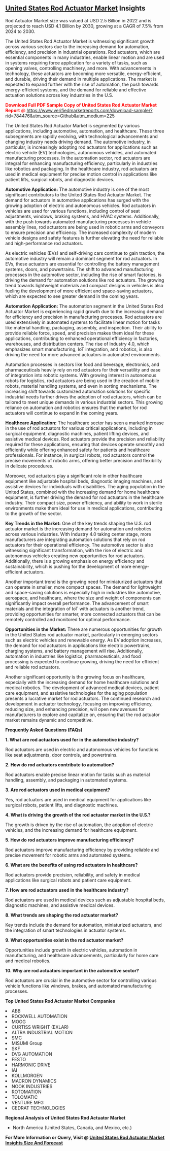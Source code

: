 <h2><a href="https://www.verifiedmarketreports.com/download-sample/?rid=784476&amp;utm_source=Github&amp;utm_medium=225" target="_blank">United States Rod Actuator Market</a> Insights</h2><p>Rod Actuator Market size was valued at USD 2.5 Billion in 2022 and is projected to reach USD 4.1 Billion by 2030, growing at a CAGR of 7.5% from 2024 to 2030.</p><p><p>The United States Rod Actuator Market is witnessing significant growth across various sectors due to the increasing demand for automation, efficiency, and precision in industrial operations. Rod actuators, which are essential components in many industries, enable linear motion and are used in systems requiring force application for a variety of tasks, such as opening valves, controlling machinery, and more. With advancements in technology, these actuators are becoming more versatile, energy-efficient, and durable, driving their demand in multiple applications. The market is expected to expand further with the rise of automation, the push towards energy-efficient systems, and the demand for reliable and effective actuation solutions across key industries in the U.S. <p><span class=""><span style="color: #ff0000;"><strong>Download Full PDF Sample Copy of United States Rod Actuator Market Report</strong> @ </span><a href="https://www.verifiedmarketreports.com/download-sample/?rid=784476&amp;utm_source=Github&amp;utm_medium=225" target="_blank">https://www.verifiedmarketreports.com/download-sample/?rid=784476&amp;utm_source=Github&amp;utm_medium=225</a></span></p></p> <p>The United States Rod Actuator Market is segmented by various applications, including automotive, automation, and healthcare. These three subsegments are rapidly evolving, with technological advancements and changing industry needs driving demand. The automotive industry, in particular, is increasingly adopting rod actuators for applications such as electric vehicle (EV) technologies, autonomous vehicles, and automated manufacturing processes. In the automation sector, rod actuators are integral for enhancing manufacturing efficiency, particularly in industries like robotics and packaging. In the healthcare industry, rod actuators are used in medical equipment for precise motion control in applications like patient lifts, surgical robots, and diagnostic devices. <p><strong>Automotive Application:</strong> The automotive industry is one of the most significant contributors to the United States Rod Actuator Market. The demand for actuators in automotive applications has surged with the growing adoption of electric and autonomous vehicles. Rod actuators in vehicles are used for various functions, including control of seat adjustments, windows, braking systems, and HVAC systems. Additionally, with the push towards automated manufacturing processes in vehicle assembly lines, rod actuators are being used in robotic arms and conveyors to ensure precision and efficiency. The increased complexity of modern vehicle designs and safety features is further elevating the need for reliable and high-performance rod actuators. <p>As electric vehicles (EVs) and self-driving cars continue to gain traction, the automotive industry will remain a dominant segment for rod actuators. In EVs, these actuators are essential for controlling the battery management systems, doors, and powertrains. The shift to advanced manufacturing processes in the automotive sector, including the rise of smart factories, is driving the demand for automation solutions like rod actuators. The growing trend towards lightweight materials and compact designs in vehicles is also fueling the development of more efficient and space-saving actuators, which are expected to see greater demand in the coming years. <p><strong>Automation Application:</strong> The automation segment in the United States Rod Actuator Market is experiencing rapid growth due to the increasing demand for efficiency and precision in manufacturing processes. Rod actuators are used extensively in automated systems to facilitate linear motion for tasks like material handling, packaging, assembly, and inspection. Their ability to provide reliable force, speed, and precision makes them ideal for these applications, contributing to enhanced operational efficiency in factories, warehouses, and distribution centers. The rise of Industry 4.0, which emphasizes smart manufacturing, IoT integration, and robotics, is also driving the need for more advanced actuators in automated environments. <p>Automation processes in sectors like food and beverage, electronics, and pharmaceuticals heavily rely on rod actuators for their versatility and ease of integration into robotic systems. With growing interest in autonomous robots for logistics, rod actuators are being used in the creation of mobile robots, material handling systems, and even in sorting mechanisms. The increasing shift towards customized automation solutions for specific industrial needs further drives the adoption of rod actuators, which can be tailored to meet unique demands in various industrial sectors. This growing reliance on automation and robotics ensures that the market for rod actuators will continue to expand in the coming years. <p><strong>Healthcare Application:</strong> The healthcare sector has seen a marked increase in the use of rod actuators for various critical applications, including in surgical equipment, diagnostic machines, patient lifting devices, and assistive medical devices. Rod actuators provide the precision and reliability required for these applications, ensuring that devices operate smoothly and efficiently while offering enhanced safety for patients and healthcare professionals. For instance, in surgical robots, rod actuators control the precise movements of robotic arms, offering better precision and flexibility in delicate procedures. <p>Moreover, rod actuators play a significant role in other healthcare equipment like adjustable hospital beds, diagnostic imaging machines, and assistive devices for individuals with disabilities. The aging population in the United States, combined with the increasing demand for home healthcare equipment, is further driving the demand for rod actuators in the healthcare industry. Their compact size, power efficiency, and ability to work in sterile environments make them ideal for use in medical applications, contributing to the growth of the sector. <p><strong>Key Trends in the Market:</strong> One of the key trends shaping the U.S. rod actuator market is the increasing demand for automation and robotics across various industries. With Industry 4.0 taking center stage, more manufacturers are integrating automation solutions that rely on rod actuators for their operational efficiency. The automotive sector is also witnessing significant transformation, with the rise of electric and autonomous vehicles creating new opportunities for rod actuators. Additionally, there is a growing emphasis on energy efficiency and sustainability, which is pushing for the development of more energy-efficient actuators. <p>Another important trend is the growing need for miniaturized actuators that can operate in smaller, more compact spaces. The demand for lightweight and space-saving solutions is especially high in industries like automotive, aerospace, and healthcare, where the size and weight of components can significantly impact overall performance. The advancement of smart materials and the integration of IoT with actuators is another trend, providing opportunities for smarter, more connected actuators that can be remotely controlled and monitored for optimal performance. <p><strong>Opportunities in the Market:</strong> There are numerous opportunities for growth in the United States rod actuator market, particularly in emerging sectors such as electric vehicles and renewable energy. As EV adoption increases, the demand for rod actuators in applications like electric powertrains, charging systems, and battery management will rise. Additionally, automation in industries like logistics, pharmaceuticals, and food processing is expected to continue growing, driving the need for efficient and reliable rod actuators. <p>Another significant opportunity is the growing focus on healthcare, especially with the increasing demand for home healthcare solutions and medical robotics. The development of advanced medical devices, patient care equipment, and assistive technologies for the aging population presents a lucrative market for rod actuators. The continued research and development in actuator technology, focusing on improving efficiency, reducing size, and enhancing precision, will open new avenues for manufacturers to explore and capitalize on, ensuring that the rod actuator market remains dynamic and competitive. <p><strong>Frequently Asked Questions (FAQs)</strong> <p><strong>1. What are rod actuators used for in the automotive industry?</strong></p> <p>Rod actuators are used in electric and autonomous vehicles for functions like seat adjustments, door controls, and powertrains.</p> <p><strong>2. How do rod actuators contribute to automation?</strong></p> <p>Rod actuators enable precise linear motion for tasks such as material handling, assembly, and packaging in automated systems.</p> <p><strong>3. Are rod actuators used in medical equipment?</strong></p> <p>Yes, rod actuators are used in medical equipment for applications like surgical robots, patient lifts, and diagnostic machines.</p> <p><strong>4. What is driving the growth of the rod actuator market in the U.S.?</strong></p> <p>The growth is driven by the rise of automation, the adoption of electric vehicles, and the increasing demand for healthcare equipment.</p> <p><strong>5. How do rod actuators improve manufacturing efficiency?</strong></p> <p>Rod actuators improve manufacturing efficiency by providing reliable and precise movement for robotic arms and automated systems.</p> <p><strong>6. What are the benefits of using rod actuators in healthcare?</strong></p> <p>Rod actuators provide precision, reliability, and safety in medical applications like surgical robots and patient care equipment.</p> <p><strong>7. How are rod actuators used in the healthcare industry?</strong></p> <p>Rod actuators are used in medical devices such as adjustable hospital beds, diagnostic machines, and assistive medical devices.</p> <p><strong>8. What trends are shaping the rod actuator market?</strong></p> <p>Key trends include the demand for automation, miniaturized actuators, and the integration of smart technologies in actuator systems.</p> <p><strong>9. What opportunities exist in the rod actuator market?</strong></p> <p>Opportunities include growth in electric vehicles, automation in manufacturing, and healthcare advancements, particularly for home care and medical robotics.</p> <p><strong>10. Why are rod actuators important in the automotive sector?</strong></p> <p>Rod actuators are crucial in the automotive sector for controlling various vehicle functions like windows, brakes, and automated manufacturing processes.</p> </p><p><strong>Top United States Rod Actuator Market Companies</strong></p><div data-test-id=""><p><li>ABB</li><li> ROCKWELL AUTOMATION</li><li> MOOG</li><li> CURTISS WRIGHT (EXLAR)</li><li> ALTRA INDUSTRIAL MOTION</li><li> SMC</li><li> MISUMI Group</li><li> SKF</li><li> DVG AUTOMATION</li><li> FESTO</li><li> HARMONIC DRIVE</li><li> IAI</li><li> KOLLMORGEN</li><li> MACRON DYNAMICS</li><li> NOOK INDUSTRIES</li><li> ROTOMATION</li><li> TOLOMATIC</li><li> VENTURE MFG</li><li> CEDRAT TECHNOLOGIES</li></p><div><strong>Regional Analysis of&nbsp;United States Rod Actuator Market</strong></div><ul><li dir="ltr"><p dir="ltr">North America&nbsp;(United States, Canada, and Mexico, etc.)</p></li></ul><p><strong>For More Information or Query, Visit @&nbsp;</strong><strong><a href="https://www.verifiedmarketreports.com/product/rod-actuator-market/?utm_source=Github&amp;utm_medium=225" target="_blank">United States Rod Actuator Market Insights Size And Forecast</a></strong></p></div>
